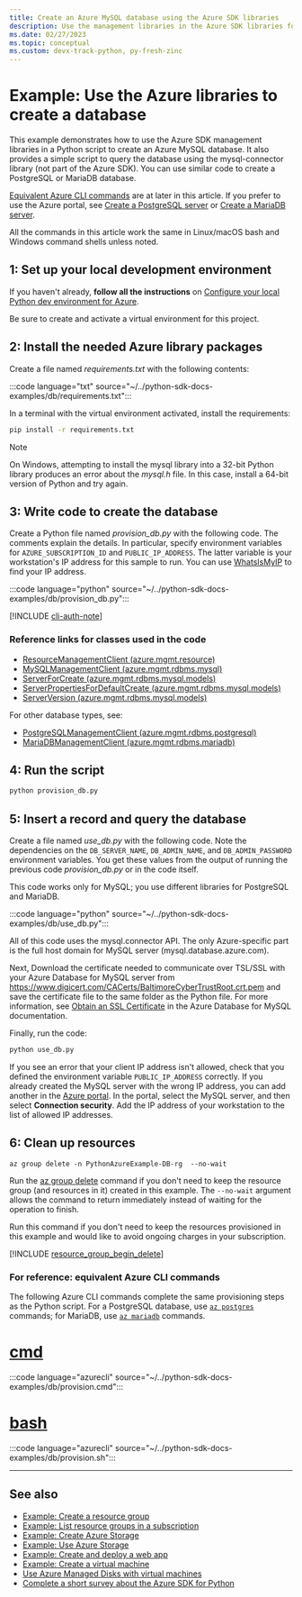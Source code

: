 ```yaml
---
title: Create an Azure MySQL database using the Azure SDK libraries
description: Use the management libraries in the Azure SDK libraries for Python to create an Azure MySQL, PostgreSQL, or MariaDB database.
ms.date: 02/27/2023
ms.topic: conceptual
ms.custom: devx-track-python, py-fresh-zinc
---
```


# Example: Use the Azure libraries to create a database

This example demonstrates how to use the Azure SDK management libraries in a Python script to create an Azure MySQL database. It also provides a simple script to query the database using the mysql-connector library (not part of the Azure SDK). You can use similar code to create a PostgreSQL or MariaDB database.

[Equivalent Azure CLI commands](#for-reference-equivalent-azure-cli-commands) are at later in this article. If you prefer to use the Azure portal, see [Create a PostgreSQL server](/azure/postgresql/quickstart-create-server-database-portal) or [Create a MariaDB server](/azure/mariadb/quickstart-create-mariadb-server-database-using-azure-portal).

All the commands in this article work the same in Linux/macOS bash and Windows command shells unless noted.

## 1: Set up your local development environment

If you haven't already, **follow all the instructions** on [Configure your local Python dev environment for Azure](../../configure-local-development-environment.md).

Be sure to create and activate a virtual environment for this project.

## 2: Install the needed Azure library packages

Create a file named *requirements.txt* with the following contents:

:::code language="txt" source="~/../python-sdk-docs-examples/db/requirements.txt":::

In a terminal with the virtual environment activated, install the requirements:

```cmd
pip install -r requirements.txt
```

> [!NOTE]
> On Windows, attempting to install the mysql library into a 32-bit Python library produces an error about the *mysql.h* file. In this case, install a 64-bit version of Python and try again.

## 3: Write code to create the database

Create a Python file named *provision_db.py* with the following code. The comments explain the details. In particular, specify environment variables for `AZURE_SUBSCRIPTION_ID` and `PUBLIC_IP_ADDRESS`. The latter variable is your workstation's IP address for this sample to run. You can use [WhatsIsMyIP](https://www.whatsmyip.org/) to find your IP address.

:::code language="python" source="~/../python-sdk-docs-examples/db/provision_db.py":::

[!INCLUDE [cli-auth-note](../../includes/cli-auth-note.md)]

### Reference links for classes used in the code

- [ResourceManagementClient (azure.mgmt.resource)](/python/api/azure-mgmt-resource/azure.mgmt.resource.resourcemanagementclient)
- [MySQLManagementClient (azure.mgmt.rdbms.mysql)](/python/api/azure-mgmt-rdbms/azure.mgmt.rdbms.mysql.mysqlmanagementclient)
- [ServerForCreate (azure.mgmt.rdbms.mysql.models)](/python/api/azure-mgmt-rdbms/azure.mgmt.rdbms.mysql.models.serverforcreate)
- [ServerPropertiesForDefaultCreate (azure.mgmt.rdbms.mysql.models)](/python/api/azure-mgmt-rdbms/azure.mgmt.rdbms.mysql.models.serverpropertiesfordefaultcreate)
- [ServerVersion (azure.mgmt.rdbms.mysql.models)](/python/api/azure-mgmt-rdbms/azure.mgmt.rdbms.mysql.models.serverversion)

For other database types, see:

- [PostgreSQLManagementClient (azure.mgmt.rdbms.postgresql)](/python/api/azure-mgmt-rdbms/azure.mgmt.rdbms.postgresql.postgresqlmanagementclient)
- [MariaDBManagementClient (azure.mgmt.rdbms.mariadb)](/python/api/azure-mgmt-rdbms/azure.mgmt.rdbms.mariadb.mariadbmanagementclient)

## 4: Run the script

```cmd
python provision_db.py
```

## 5: Insert a record and query the database

Create a file named *use_db.py* with the following code. Note the dependencies on the `DB_SERVER_NAME`, `DB_ADMIN_NAME`, and `DB_ADMIN_PASSWORD` environment variables. You get these values from the output of running the previous code *provision_db.py* or in the code itself.

This code works only for MySQL; you use different libraries for PostgreSQL and MariaDB.

:::code language="python" source="~/../python-sdk-docs-examples/db/use_db.py":::

All of this code uses the mysql.connector API. The only Azure-specific part is the full host domain for MySQL server (mysql.database.azure.com).

Next, Download the certificate needed to communicate over TSL/SSL with your Azure Database for MySQL server from https://www.digicert.com/CACerts/BaltimoreCyberTrustRoot.crt.pem and save the certificate file to the same folder as the Python file. For more information, see [Obtain an SSL Certificate](/azure/mysql/howto-configure-ssl#step-1-obtain-ssl-certificate) in the Azure Database for MySQL documentation.

Finally, run the code:

```cmd
python use_db.py
```

If you see an error that your client IP address isn't allowed, check that you defined the environment variable `PUBLIC_IP_ADDRESS` correctly. If you already created the MySQL server with the wrong IP address, you can add another in the [Azure portal](https://portal.azure.com/). In the portal, select the MySQL server, and then select **Connection security**. Add the IP address of your workstation to the list of allowed IP addresses.

## 6: Clean up resources

```azurecli
az group delete -n PythonAzureExample-DB-rg  --no-wait
```

Run the [az group delete](/cli/azure/group#az-group-delete) command if you don't need to keep the resource group (and resources in it) created in this example. The `--no-wait` argument allows the command to return immediately instead of waiting for the operation to finish.

Run this command if you don't need to keep the resources provisioned in this example and would like to avoid ongoing charges in your subscription.

[!INCLUDE [resource_group_begin_delete](../../includes/resource-group-begin-delete.md)]

### For reference: equivalent Azure CLI commands

The following Azure CLI commands complete the same provisioning steps as the Python script. For a PostgreSQL database, use [`az postgres`](/cli/azure/postgres) commands; for MariaDB, use [`az mariadb`](/cli/azure/mariadb) commands.

# [cmd](#tab/cmd)

:::code language="azurecli" source="~/../python-sdk-docs-examples/db/provision.cmd":::

# [bash](#tab/bash)

:::code language="azurecli" source="~/../python-sdk-docs-examples/db/provision.sh":::

---

## See also

- [Example: Create a resource group](azure-sdk-example-resource-group.md)
- [Example: List resource groups in a subscription](azure-sdk-example-list-resource-groups.md)
- [Example: Create Azure Storage](azure-sdk-example-storage.md)
- [Example: Use Azure Storage](azure-sdk-example-storage-use.md)
- [Example: Create and deploy a web app](azure-sdk-example-web-app.md)
- [Example: Create a virtual machine](azure-sdk-example-virtual-machines.md)
- [Use Azure Managed Disks with virtual machines](azure-sdk-samples-managed-disks.md)
- [Complete a short survey about the Azure SDK for Python](https://microsoft.qualtrics.com/jfe/form/SV_bNFX0HECjzPWMiG?Q_CHL=docs)
